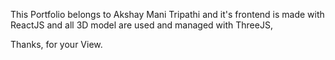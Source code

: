 This Portfolio belongs to Akshay Mani Tripathi
and it's frontend is made with ReactJS and all 3D model are used and managed with ThreeJS,

Thanks, for your View.